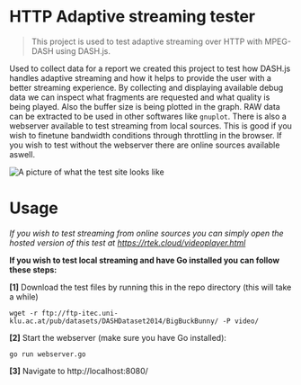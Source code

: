 # HTTP Adaptive streaming tester

> This project is used to test adaptive streaming over HTTP with MPEG-DASH using DASH.js. 

Used to collect data for a report we created this project to test how DASH.js handles adaptive streaming and how it helps to provide the user with a better streaming experience. By collecting and displaying available debug data we can inspect what fragments are requested and what quality is being played. Also the buffer size is being plotted in the graph. RAW data can be extracted to be used in other softwares like `gnuplot`. There is also a webserver available to test streaming from local sources. This is good if you wish to finetune bandwidth conditions through throttling in the browser. If you wish to test without the webserver there are online sources available aswell.

![A picture of what the test site looks like](https://rtek.cloud/dash.png)
  
# Usage

*If you wish to test streaming from online sources you can simply open the hosted version of this test at https://rtek.cloud/videoplayer.html*

**If you wish to test local streaming and have Go installed you can follow these steps:**

**[1]** Download the test files by running this in the repo directory (this will take a while)

`wget -r ftp://ftp-itec.uni-klu.ac.at/pub/datasets/DASHDataset2014/BigBuckBunny/ -P video/`

**[2]** Start the webserver (make sure you have Go installed):

`go run webserver.go`

**[3]** Navigate to http://localhost:8080/
